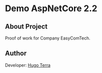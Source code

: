 Demo AspNetCore 2.2 
===================



## About Project
Proof of work for Company EasyComTech.




## Author
Developer: [Hugo Terra](mailto:hugo@sharpnet.com.br)